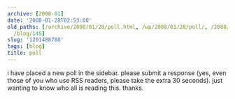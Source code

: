 ```yaml
---
archive: [2008-01]
date: '2008-01-28T02:53:00'
old_paths: [/archive/2008/01/28/poll.html, /wp/2008/01/28/poll/, /2008/01/28/poll/,
  /blog/145]
slug: '1201488780'
tags: [blog]
title: poll
---
```


i have placed a new poll in the sidebar. please submit a response (yes,
even those of you who use RSS readers, please take the extra 30 seconds).
just wanting to know who all is reading this. thanks.

